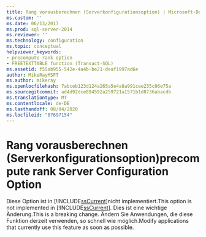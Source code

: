 ```yaml
---
title: Rang vorausberechnen (Serverkonfigurationsoption) | Microsoft-Dokumentation
ms.custom: ''
ms.date: 06/13/2017
ms.prod: sql-server-2014
ms.reviewer: ''
ms.technology: configuration
ms.topic: conceptual
helpviewer_keywords:
- precompute rank option
- FREETEXTTABLE function (Transact-SQL)
ms.assetid: f55ab955-542e-4a4b-be21-deaf1997ad6e
author: MikeRayMSFT
ms.author: mikeray
ms.openlocfilehash: 7abceb123d124a265a5e4a8a991cee235c06e75a
ms.sourcegitcommit: ad4d92dce894592a259721a1571b1d8736abacdb
ms.translationtype: MT
ms.contentlocale: de-DE
ms.lasthandoff: 08/04/2020
ms.locfileid: "87697154"
---
```

# <a name="precompute-rank-server-configuration-option"></a><span data-ttu-id="ecbd3-102">Rang vorausberechnen (Serverkonfigurationsoption)</span><span class="sxs-lookup"><span data-stu-id="ecbd3-102">precompute rank Server Configuration Option</span></span>
  <span data-ttu-id="ecbd3-103">Diese Option ist in [!INCLUDE[ssCurrent](../../includes/sscurrent-md.md)]nicht implementiert.</span><span class="sxs-lookup"><span data-stu-id="ecbd3-103">This option is not implemented in [!INCLUDE[ssCurrent](../../includes/sscurrent-md.md)].</span></span> <span data-ttu-id="ecbd3-104">Dies ist eine wichtige Änderung.</span><span class="sxs-lookup"><span data-stu-id="ecbd3-104">This is a breaking change.</span></span> <span data-ttu-id="ecbd3-105">Ändern Sie Anwendungen, die diese Funktion derzeit verwenden, so schnell wie möglich.</span><span class="sxs-lookup"><span data-stu-id="ecbd3-105">Modify applications that currently use this feature as soon as possible.</span></span>  
  
  

